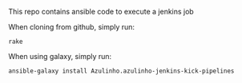 This repo contains ansible code to execute a jenkins job

When cloning from github, simply run:

    rake

When using galaxy, simply run:

    ansible-galaxy install Azulinho.azulinho-jenkins-kick-pipelines
